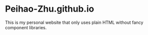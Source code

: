 # Peihao-Zhu.github.io

This is my personal website that only uses plain HTML without fancy component libraries.
